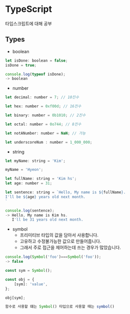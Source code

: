 # TypeScript
타입스크립트에 대해 공부

## Types

- boolean  
```js
let isDone: boolean = false;
isDone = true;

console.log(typeof isDone);
-> boolean
```

- number 
```js
let decimal: number = 7; // 10진수

let hex: number = 0xf00d; // 16진수

let binary: number = 0b1010; // 2진수

let octal: number = 0o744; // 8진수

let notANumber: number = NaN; // 가능

let underscoreNum : number = 1_000_000; 
```
- string 
```js
let myName: string = 'Kim';

myName = 'Hyeon';

let fullName: string = 'Kim hs';
let age: number = 31;

let sentence: string = `Hello, My name is ${fullName}. 
I'll be ${age} years old next month.
`

console.log(sentence);
-> Hello, My name is Kim hs. 
   I'll be 31 years old next month.
```

- symbol
    - 프리미티브 타입의 값을 담아서 사용합니다.
    - 고유하고 수정불가능한 값으로 만들어줍니다.
    - 그래서 주로 접근을 제어하는데 쓰는 경우가 많았습니다.
```js
console.log(Symbol('foo')===Symbol('foo'));
-> false

const sym = Symbol();

const obj = {
    [sym]: 'value',
};

obj[sym];

함수로 사용할 떄는 Symbol() 타입으로 사용할 때는 symbol()
```


